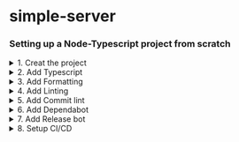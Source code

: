 ﻿# simple-server

### Setting up a Node-Typescript project from scratch

<details>
<summary>1. Creat the project</summary>

I. Create a directory for the project on your local machine.

II. Create a `/src` directory in your project directory.

III. Create a repo on github and copy the new repo code

```
echo "# simple-server" >> README.md
git init
git add README.md
git commit -m "first commit"
git branch -M main
git remote add origin <REPO_URL>
git push -u origin main
```

IV. Open a terminal in VSCode (make sure you're in the root directory of the project).
Paste and run the copied commands in the terminal (you may have to hit Enter to push to github).
Go back to the browser where you created the repo and refresh, make sure what you pushed shows up on github.

V. Back in the terminal run `npm init --y` to generate a package.json file.

VI. [Add a .gitignore file](https://github.com/github/gitignore/blob/main/Node.gitignore).

VII. Push all changes to github.

</details>

<details>
<summary>2. Add Typescript</summary>

I. Install typescript in the project. run `npm install -D typescript` adds typescript as a dev dependency.
Run `npx tsc -v` to check the version that was installed.

II. Run `npx tsc --y` to init typescript config. Open the generated file and delete everything inside of "compilerOptions" **except** the first line with the link to the tsconfig documentation.

III. Get the node version you're running `node -v`

IV. Get the [tsconfig base](https://github.com/tsconfig/bases/) for your node verion, and place it outside/above the "compiletOptions" in the tsconfig file.

V. In the tsconfig file inside of "compilerOptions", add `outDir: ./dist` (this is where all js files created by the typescript compiler are placed).

VI. Add `include: ["src/**/*"]` and `exclude: ["/node_modules"]` outside of the compilerOptions and add `baseUrl: './src` inside of the compilerOptions. When all these changes are made your tsconfig should look something like this.

```
{
  "extends": "@tsconfig/node14/tsconfig.json",
  "compilerOptions": {
    /* Visit https://aka.ms/tsconfig.json to read more about this file */
    "outDir": "./dist",
    "baseUrl": "./src"
  },
  "include": ["src/**/*"],
  "exclude": ["/node_modules"]
}
```

VII. Run `npm i -D ts-node` to add [ts-node](https://www.npmjs.com/package/ts-node) to bypass precompilation while developing

</details>

<details>
<summary>3. Add Formatting</summary>

I. Add [editorconfig](https://editorconfig.org/) in the root of the project.

II. Add prettier `npm i -D prettier`.

III. Add a prettier `.prettierrc` [config](https://prettier.io/docs/en/configuration.html) file to the root of the project and add the following to that file

```
{
	"semi": true,
	"trailingComma": "all",
	"singleQuote": true,
	"printWidth": 120,
	"tabWidth": 4,
	"endOfLine": "lf",
	"bracketSpacing": true
}
```

IV. Add formatting script to package.json `"format": "npx prettier --write src/**/*.ts",`

V. Also enable `autoFormatOnSave` in VSCode settings if it is not enabled, on Windows press `Ctrl + ,` on Mac `Cmd + ,`.

</details>

<details>
<summary>4. Add Linting</summary>

I. Run `npm i -D eslint` to install the linter.

II. Add an eslint `.eslintrc` [config file](https://eslint.org/docs/user-guide/configuring/configuration-files#configuration-file-formats) to the root of your project.

III. In order to use eslint with prettier some dependencies are needed, eslint prettier config and plugin. Run `npm i -D eslint-config-prettier`
and `npm i -D eslint-plugin-prettier`.

IV. In order to use eslint to lint typescript there are also dependencies. Run `npm i -D @typescript-eslint/parser` and `npm i -D @typescript-eslint/eslint-plugin`.

V. Add configuration options to the config file. It should look something like this (research other options).

```
{
	"env": { "node": true },
	"parser": "@typescript-eslint/parser",
	"parserOptions": {
		"sourceType": "module"
	},
	"plugins": ["@typescript-eslint", "prettier"],
	"extends": ["eslint:recommended", "plugin:@typescript-eslint/recommended", "plugin:prettier/recommended"],
	"rules": {
		"prettier/prettier": "error"
	}
}
```

VI. Add linting script to package.json `"lint": "eslint --ext .js,.ts ."`

</details>

<details>
<summary>5. Add Commit lint</summary>

_Coming Soon!_

</details>

<details>
<summary>6. Add Dependabot</summary>

_Coming soon!_

</details>

<details>
<summary>7. Add Release bot</summary>

_Coming soon!_

</details>

<details>
<summary>8. Setup CI/CD</summary>

_Coming soon!_

</details>
